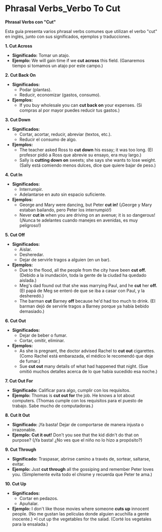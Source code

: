 # Phrasal Verbs_Verbo To Cut



**Phrasal Verbs con "Cut"**

Esta guía presenta varios phrasal verbs comunes que utilizan el verbo "cut" en inglés, junto con sus significados, ejemplos y traducciones.

**1. Cut Across**

*   **Significado:** Tomar un atajo.
*   **Ejemplo:** We will gain time if we **cut across** this field. (Ganaremos tiempo si tomamos un atajo por este campo.)

**2. Cut Back On**

*   **Significados:**
    *   Podar (plantas).
    *   Reducir, economizar (gastos, consumo).
*   **Ejemplos:**
    *   If you buy wholesale you can **cut back on** your expenses. (Si compras al por mayor puedes reducir tus gastos.)

**3. Cut Down**

*   **Significados:**
    *   Cortar, acortar, reducir, abreviar (textos, etc.).
    *   Reducir el consumo de algo.
*   **Ejemplos:**
    *   The teacher asked Ross to **cut down** his essay; it was too long. (El profesor pidió a Ross que abrevie su ensayo, era muy largo.)
    *   Sally is **cutting down on** sweets; she says she wants to lose weight. (Sally está comiendo menos dulces, dice que quiere bajar de peso.)

**4. Cut In**

*   **Significados:**
    *   Interrumpir.
    *   Adelantarse en auto sin espacio suficiente.
*   **Ejemplos:**
    *   George and Mary were dancing, but Peter **cut in!** (¡George y Mary estaban bailando, pero Peter los interrumpió!)
    *   Never **cut in** when you are driving on an avenue; it is so dangerous! (¡Nunca te adelantes cuando manejes en avenidas, es muy peligroso!)

**5. Cut Off**

*   **Significados:**
    *   Aislar.
    *   Desheredar.
    *   Dejar de servirle tragos a alguien (en un bar).
*   **Ejemplos:**
    *   Due to the flood, all the people from the city have been **cut off.** (Debido a la inundación, toda la gente de la ciudad ha quedado aislada.)
    *   Meg's dad found out that she was marrying Paul, and he **cut** her **off.** (El papá de Meg se enteró de que se iba a casar con Paul, y la desheredó.)
    *   The barman **cut** Barney **off** because he'd had too much to drink. (El barman dejó de servirle tragos a Barney porque ya había bebido demasiado.)

**6. Cut Out**

*   **Significados:**
    *   Dejar de beber o fumar.
    *   Cortar, omitir, eliminar.
*   **Ejemplos:**
    *   As she is pregnant, the doctor advised Rachel to **cut out** cigarettes. (Como Rachel está embarazada, el médico le recomendó que deje de fumar.)
    *   Sue **cut out** many details of what had happened that night. (Sue omitió muchos detalles acerca de lo que había sucedido esa noche.)

**7. Cut Out For**

*   **Significado:** Calificar para algo, cumplir con los requisitos.
*   **Ejemplo:** Thomas is **cut out for** the job. He knows a lot about computers. (Thomas cumple con los requisitos para el puesto de trabajo. Sabe mucho de computadoras.)

**8. Cut It Out**

*   **Significado:** ¡Ya basta! Dejar de comportarse de manera injusta o irrazonable.
*   **Ejemplo:** **Cut it out!** Don't you see that the kid didn't do that on purpose? (¡Ya basta! ¿No ves que el niño no lo hizo a propósito?)

**9. Cut Through**

*   **Significado:** Traspasar, abrirse camino a través de, sortear, saltarse, evitar.
*   **Ejemplo:** Just **cut through** all the gossiping and remember Peter loves you. (Simplemente evita todo el chisme y recuerda que Peter te ama.)

**10. Cut Up**

*   **Significados:**
    * Cortar en pedazos.
    * Apuñalar.
*   **Ejemplo:** I don't like those movies where someone **cuts up** innocent people. (No me gustan las películas donde alguien acuchilla a gente inocente.)
    *I cut up the vegetables for the salad. (Corté los vegetales para la ensalada.)

